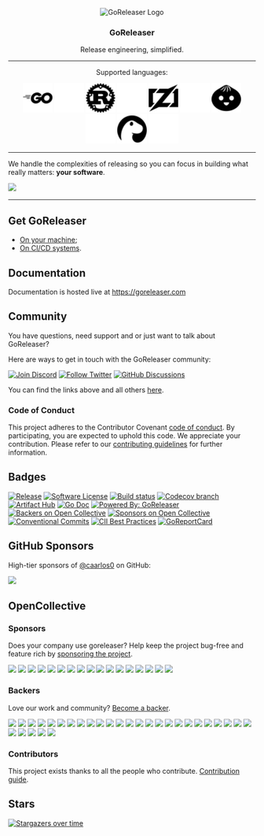 <p align="center">
  <img alt="GoReleaser Logo" src="https://avatars2.githubusercontent.com/u/24697112?v=3&s=200" height="200" />
  <h3 align="center">GoReleaser</h3>
  <p align="center">Release engineering, simplified.</p>
  <hr />
  <p align="center">Supported languages:</p>
  <p align="center">
    <img alt="Go" src="./www/docs/static/go-light.svg#gh-light-mode-only" height="60" />
    <img alt="Go" src="./www/docs/static/go-dark.svg#gh-dark-mode-only" height="60" />
    <img alt="Rust" src="./www/docs/static/rust-light.svg#gh-light-mode-only" height="60" />
    <img alt="Rust" src="./www/docs/static/rust-dark.svg#gh-dark-mode-only" height="60" />
    <img alt="Zig" src="./www/docs/static/zig-light.svg#gh-light-mode-only" height="60" />
    <img alt="Zig" src="./www/docs/static/zig-dark.svg#gh-dark-mode-only" height="60" />
    <img alt="Bun" src="./www/docs/static/bun-light.svg#gh-light-mode-only" height="60" />
    <img alt="Bun" src="./www/docs/static/bun-dark.svg#gh-dark-mode-only" height="60" />
    <img alt="Deno" src="./www/docs/static/deno-light.svg#gh-light-mode-only" height="60" />
    <img alt="Deno" src="./www/docs/static/deno-dark.svg#gh-dark-mode-only" height="60" />
  </p>
</p>

---

We handle the complexities of releasing so you can focus in building what really
matters: **your software**.

![](https://goreleaser.com/static/goreleaser.png)

---

## Get GoReleaser

- [On your machine](https://goreleaser.com/install/);
- [On CI/CD systems](https://goreleaser.com/ci/).

## Documentation

Documentation is hosted live at https://goreleaser.com

## Community

You have questions, need support and or just want to talk about GoReleaser?

Here are ways to get in touch with the GoReleaser community:

[![Join Discord](https://img.shields.io/badge/Join_our_Discord_server-5865F2?style=for-the-badge&logo=discord&logoColor=white)](https://discord.gg/RGEBtg8vQ6)
[![Follow Twitter](https://img.shields.io/badge/follow_on_twitter-1DA1F2?style=for-the-badge&logo=twitter&logoColor=white)](https://twitter.com/goreleaser)
[![GitHub Discussions](https://img.shields.io/badge/GITHUB_DISCUSSION-181717?style=for-the-badge&logo=github&logoColor=white)](https://github.com/goreleaser/goreleaser/discussions)

You can find the links above and all others [here](https://goreleaser.com/links/).

### Code of Conduct

This project adheres to the Contributor Covenant [code of conduct](https://github.com/goreleaser/.github/blob/main/CODE_OF_CONDUCT.md).
By participating, you are expected to uphold this code.
We appreciate your contribution.
Please refer to our [contributing guidelines](CONTRIBUTING.md) for further information.

## Badges

[![Release](https://img.shields.io/github/release/goreleaser/goreleaser.svg?style=for-the-badge)](https://github.com/goreleaser/goreleaser/releases/latest)
[![Software License](https://img.shields.io/badge/license-MIT-brightgreen.svg?style=for-the-badge)](/LICENSE.md)
[![Build status](https://img.shields.io/github/actions/workflow/status/goreleaser/goreleaser/build.yml?style=for-the-badge&branch=main)](https://github.com/goreleaser/goreleaser/actions?workflow=build)
[![Codecov branch](https://img.shields.io/codecov/c/github/goreleaser/goreleaser/main.svg?style=for-the-badge)](https://codecov.io/gh/goreleaser/goreleaser)
[![Artifact Hub](https://img.shields.io/endpoint?url=https://artifacthub.io/badge/repository/goreleaser&style=for-the-badge)](https://artifacthub.io/packages/search?repo=goreleaser)
[![Go Doc](https://img.shields.io/badge/godoc-reference-blue.svg?style=for-the-badge)](http://godoc.org/github.com/goreleaser/goreleaser)
[![Powered By: GoReleaser](https://img.shields.io/badge/powered%20by-goreleaser-green.svg?style=for-the-badge)](https://github.com/goreleaser)
[![Backers on Open Collective](https://opencollective.com/goreleaser/backers/badge.svg?style=for-the-badge)](https://opencollective.com/goreleaser/backers/)
[![Sponsors on Open Collective](https://opencollective.com/goreleaser/sponsors/badge.svg?style=for-the-badge)](https://opencollective.com/goreleaser/sponsors/)
[![Conventional Commits](https://img.shields.io/badge/Conventional%20Commits-1.0.0-yellow.svg?style=for-the-badge)](https://conventionalcommits.org)
[![CII Best Practices](https://img.shields.io/cii/summary/5420?label=openssf%20best%20practices&style=for-the-badge)](https://bestpractices.coreinfrastructure.org/projects/5420)
[![GoReportCard](https://goreportcard.com/badge/github.com/goreleaser/goreleaser?style=for-the-badge)](https://goreportcard.com/report/github.com/goreleaser/goreleaser)

## GitHub Sponsors

High-tier sponsors of [@caarlos0](https://github.com/sponsors/caarlos0/) on GitHub:

<a href="https://smallstep.com" target="_blank"><img width="200" src="https://github.com/goreleaser/goreleaser/assets/245435/05ade839-6652-474a-af90-da3ea67dde24"></a>

## OpenCollective

### Sponsors

Does your company use goreleaser? Help keep the project bug-free and feature rich by [sponsoring the project](https://opencollective.com/goreleaser#sponsor).

<a href="https://opencollective.com/goreleaser/sponsors/0/website" rel="nofollow sponsored" target="_blank"><img src="https://opencollective.com/goreleaser/sponsors/0/avatar"></a>
<a href="https://opencollective.com/goreleaser/sponsors/1/website" rel="nofollow sponsored" target="_blank"><img src="https://opencollective.com/goreleaser/sponsors/1/avatar"></a>
<a href="https://opencollective.com/goreleaser/sponsors/2/website" rel="nofollow sponsored" target="_blank"><img src="https://opencollective.com/goreleaser/sponsors/2/avatar"></a>
<a href="https://opencollective.com/goreleaser/sponsors/3/website" rel="nofollow sponsored" target="_blank"><img src="https://opencollective.com/goreleaser/sponsors/3/avatar"></a>
<a href="https://opencollective.com/goreleaser/sponsors/4/website" rel="nofollow sponsored" target="_blank"><img src="https://opencollective.com/goreleaser/sponsors/4/avatar"></a>
<a href="https://opencollective.com/goreleaser/sponsors/5/website" rel="nofollow sponsored" target="_blank"><img src="https://opencollective.com/goreleaser/sponsors/5/avatar"></a>
<a href="https://opencollective.com/goreleaser/sponsors/6/website" rel="nofollow sponsored" target="_blank"><img src="https://opencollective.com/goreleaser/sponsors/6/avatar"></a>
<a href="https://opencollective.com/goreleaser/sponsors/7/website" rel="nofollow sponsored" target="_blank"><img src="https://opencollective.com/goreleaser/sponsors/7/avatar"></a>
<a href="https://opencollective.com/goreleaser/sponsors/8/website" rel="nofollow sponsored" target="_blank"><img src="https://opencollective.com/goreleaser/sponsors/8/avatar"></a>
<a href="https://opencollective.com/goreleaser/sponsors/9/website" rel="nofollow sponsored" target="_blank"><img src="https://opencollective.com/goreleaser/sponsors/9/avatar"></a>
<a href="https://opencollective.com/goreleaser/sponsors/10/website" rel="nofollow sponsored" target="_blank"><img src="https://opencollective.com/goreleaser/sponsors/10/avatar"></a>
<a href="https://opencollective.com/goreleaser/sponsors/11/website" rel="nofollow sponsored" target="_blank"><img src="https://opencollective.com/goreleaser/sponsors/11/avatar"></a>
<a href="https://opencollective.com/goreleaser/sponsors/12/website" rel="nofollow sponsored" target="_blank"><img src="https://opencollective.com/goreleaser/sponsors/12/avatar"></a>
<a href="https://opencollective.com/goreleaser/sponsors/13/website" rel="nofollow sponsored" target="_blank"><img src="https://opencollective.com/goreleaser/sponsors/13/avatar"></a>
<a href="https://opencollective.com/goreleaser/sponsors/14/website" rel="nofollow sponsored" target="_blank"><img src="https://opencollective.com/goreleaser/sponsors/14/avatar"></a>
<a href="https://opencollective.com/goreleaser/sponsors/15/website" rel="nofollow sponsored" target="_blank"><img src="https://opencollective.com/goreleaser/sponsors/15/avatar"></a>
<a href="https://opencollective.com/goreleaser/sponsors/16/website" rel="nofollow sponsored" target="_blank"><img src="https://opencollective.com/goreleaser/sponsors/16/avatar"></a>

### Backers

Love our work and community? [Become a backer](https://opencollective.com/goreleaser).

<a href="https://opencollective.com/goreleaser/backers/0/website" rel="nofollow sponsored" target="_blank"><img src="https://opencollective.com/goreleaser/backers/0/avatar"></a>
<a href="https://opencollective.com/goreleaser/backers/1/website" rel="nofollow sponsored" target="_blank"><img src="https://opencollective.com/goreleaser/backers/1/avatar"></a>
<a href="https://opencollective.com/goreleaser/backers/2/website" rel="nofollow sponsored" target="_blank"><img src="https://opencollective.com/goreleaser/backers/2/avatar"></a>
<a href="https://opencollective.com/goreleaser/backers/3/website" rel="nofollow sponsored" target="_blank"><img src="https://opencollective.com/goreleaser/backers/3/avatar"></a>
<a href="https://opencollective.com/goreleaser/backers/4/website" rel="nofollow sponsored" target="_blank"><img src="https://opencollective.com/goreleaser/backers/4/avatar"></a>
<a href="https://opencollective.com/goreleaser/backers/5/website" rel="nofollow sponsored" target="_blank"><img src="https://opencollective.com/goreleaser/backers/5/avatar"></a>
<a href="https://opencollective.com/goreleaser/backers/6/website" rel="nofollow sponsored" target="_blank"><img src="https://opencollective.com/goreleaser/backers/6/avatar"></a>
<a href="https://opencollective.com/goreleaser/backers/7/website" rel="nofollow sponsored" target="_blank"><img src="https://opencollective.com/goreleaser/backers/7/avatar"></a>
<a href="https://opencollective.com/goreleaser/backers/8/website" rel="nofollow sponsored" target="_blank"><img src="https://opencollective.com/goreleaser/backers/8/avatar"></a>
<a href="https://opencollective.com/goreleaser/backers/9/website" rel="nofollow sponsored" target="_blank"><img src="https://opencollective.com/goreleaser/backers/9/avatar"></a>
<a href="https://opencollective.com/goreleaser/backers/10/website" rel="nofollow sponsored" target="_blank"><img src="https://opencollective.com/goreleaser/backers/10/avatar"></a>
<a href="https://opencollective.com/goreleaser/backers/11/website" rel="nofollow sponsored" target="_blank"><img src="https://opencollective.com/goreleaser/backers/11/avatar"></a>
<a href="https://opencollective.com/goreleaser/backers/12/website" rel="nofollow sponsored" target="_blank"><img src="https://opencollective.com/goreleaser/backers/12/avatar"></a>
<a href="https://opencollective.com/goreleaser/backers/13/website" rel="nofollow sponsored" target="_blank"><img src="https://opencollective.com/goreleaser/backers/13/avatar"></a>
<a href="https://opencollective.com/goreleaser/backers/14/website" rel="nofollow sponsored" target="_blank"><img src="https://opencollective.com/goreleaser/backers/14/avatar"></a>
<a href="https://opencollective.com/goreleaser/backers/15/website" rel="nofollow sponsored" target="_blank"><img src="https://opencollective.com/goreleaser/backers/15/avatar"></a>
<a href="https://opencollective.com/goreleaser/backers/16/website" rel="nofollow sponsored" target="_blank"><img src="https://opencollective.com/goreleaser/backers/16/avatar"></a>
<a href="https://opencollective.com/goreleaser/backers/17/website" rel="nofollow sponsored" target="_blank"><img src="https://opencollective.com/goreleaser/backers/17/avatar"></a>
<a href="https://opencollective.com/goreleaser/backers/18/website" rel="nofollow sponsored" target="_blank"><img src="https://opencollective.com/goreleaser/backers/18/avatar"></a>
<a href="https://opencollective.com/goreleaser/backers/19/website" rel="nofollow sponsored" target="_blank"><img src="https://opencollective.com/goreleaser/backers/19/avatar"></a>
<a href="https://opencollective.com/goreleaser/backers/20/website" rel="nofollow sponsored" target="_blank"><img src="https://opencollective.com/goreleaser/backers/20/avatar"></a>
<a href="https://opencollective.com/goreleaser/backers/21/website" rel="nofollow sponsored" target="_blank"><img src="https://opencollective.com/goreleaser/backers/21/avatar"></a>
<a href="https://opencollective.com/goreleaser/backers/22/website" rel="nofollow sponsored" target="_blank"><img src="https://opencollective.com/goreleaser/backers/22/avatar"></a>
<a href="https://opencollective.com/goreleaser/backers/23/website" rel="nofollow sponsored" target="_blank"><img src="https://opencollective.com/goreleaser/backers/23/avatar"></a>
<a href="https://opencollective.com/goreleaser/backers/24/website" rel="nofollow sponsored" target="_blank"><img src="https://opencollective.com/goreleaser/backers/24/avatar"></a>
<a href="https://opencollective.com/goreleaser/backers/25/website" rel="nofollow sponsored" target="_blank"><img src="https://opencollective.com/goreleaser/backers/25/avatar"></a>
<a href="https://opencollective.com/goreleaser/backers/26/website" rel="nofollow sponsored" target="_blank"><img src="https://opencollective.com/goreleaser/backers/26/avatar"></a>
<a href="https://opencollective.com/goreleaser/backers/27/website" rel="nofollow sponsored" target="_blank"><img src="https://opencollective.com/goreleaser/backers/27/avatar"></a>
<a href="https://opencollective.com/goreleaser/backers/28/website" rel="nofollow sponsored" target="_blank"><img src="https://opencollective.com/goreleaser/backers/28/avatar"></a>
<a href="https://opencollective.com/goreleaser/backers/29/website" rel="nofollow sponsored" target="_blank"><img src="https://opencollective.com/goreleaser/backers/29/avatar"></a>

### Contributors

This project exists thanks to all the people who contribute.
[Contribution guide](CONTRIBUTING.md).

## Stars

[![Stargazers over time](https://starchart.cc/goreleaser/goreleaser.svg?variant=adaptive)](https://starchart.cc/goreleaser/goreleaser)
